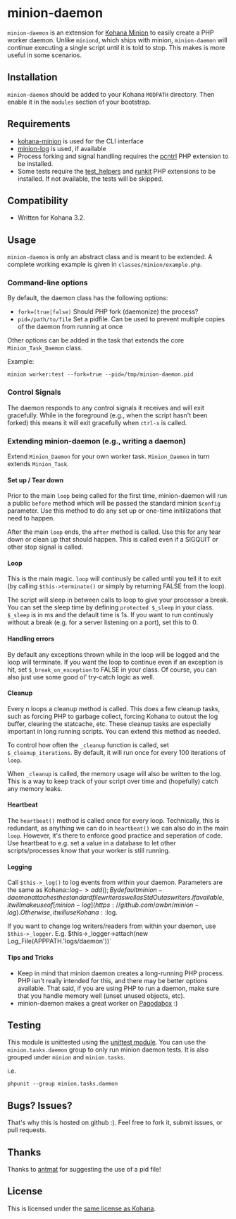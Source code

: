 # minion-daemon

`minion-daemon` is an extension for [Kohana Minion](https://github.com/kohana-minion/core) to easily create a PHP worker daemon.  Unlike `miniond`, which ships with minion, `minion-daemon` will continue executing a single script until it is told to stop.  This makes is more useful in some scenarios.

## Installation

`minion-daemon` should be added to your Kohana `MODPATH` directory.  Then enable it in the `modules` section of your bootstrap.

## Requirements

* [kohana-minion](https://github.com/kohana-minion/core) is used for the CLI interface
* [minion-log](https://github.com/awbn/minion-log) is used, if available
* Process forking and signal handling requires the [pcntrl](http://php.net/manual/en/book.pcntl.php) PHP extension to be installed.
* Some tests require the [test_helpers](https://github.com/sebastianbergmann/php-test-helpers) and [runkit](https://github.com/zenovich/runkit) PHP extensions to be installed.  If not available, the tests will be skipped.

## Compatibility

* Written for Kohana 3.2.

## Usage

`minion-daemon` is only an abstract class and is meant to be extended.  A complete working example is given in `classes/minion/example.php`.

### Command-line options

By default, the daemon class has the following options:
* `fork=(true|false)` Should PHP fork (daemonize) the process?
* `pid=/path/to/file` Set a pidfile.  Can be used to prevent multiple copies of the daemon from running at once

Other options can be added in the task that extends the core `Minion_Task_Daemon` class.  

Example:

	minion worker:test --fork=true --pid=/tmp/minion-daemon.pid

### Control Signals

The daemon responds to any control signals it receives and will exit gracefully.  While in the foreground (e.g., when the script hasn't been forked) this means it will exit gracefully when `ctrl-x` is called.

### Extending minion-daemon (e.g., writing a daemon)

Extend `Minion_Daemon` for your own worker task.  `Minion_Daemon` in turn extends `Minion_Task`.

#### Set up / Tear down

Prior to the main `loop` being called for the first time, minion-daemon will run a public `before` method which will be passed the standard minion `$config` parameter.  Use this method to do any set up or one-time initilizations that need to happen.

After the main `loop` ends, the `after` method is called. Use this for any tear down or clean up that should happen.  This is called even if a SIGQUIT or other stop signal is called.

#### Loop

This is the main magic.  `loop` will continusly be called until you tell it to exit (by calling `$this->terminate()` or simply by returning FALSE from the loop).

The script will sleep in between calls to loop to give your processor a break.  You can set the sleep time by defining `protected $_sleep` in your class.  `$_sleep` is in ms and the default time is 1s.  If you want to run continusly without a break (e.g. for a server listening on a port), set this to 0.

#### Handling errors

By default any exceptions thrown while in the loop will be logged and the loop will terminate.  If you want the loop to continue even if an exception is hit, set `$_break_on_exception` to FALSE in your class.  Of course, you can also just use some good ol' try-catch logic as well.

#### Cleanup

Every n loops a cleanup method is called.  This does a few cleanup tasks, such as forcing PHP to garbage collect, forcing Kohana to outout the log buffer, clearing the statcache, etc.  These cleanup tasks are especially important in long running scripts.  You can extend this method as needed.

To control how often the `_cleanup` function is called, set `$_cleanup_iterations`.  By default, it will run once for every 100 iterations of `loop`.

When `_cleanup` is called, the memory usage will also be written to the log.  This is a way to keep track of your script over time and (hopefully) catch any memory leaks.

#### Heartbeat

The `heartbeat()` method is called once for every loop.  Technically, this is redundant, as anything we can do in `heartbeat()` we can also do in the main `loop`.  However, it's there to enforce good practice and seperation of code.  Use heartbeat to e.g. set a value in a database to let other scripts/processes know that your worker is still running.

#### Logging

Call `$this->_log()` to log events from within your daemon.  Parameters are the same as Kohana::$log->add();  By default minion-daemon attaches the standard file writer as well as StdOut as writers.  If available, it will make use of [minion-log](https://github.com/awbn/minion-log).  Otherwise, it will use Kohana::$log.

If you want to change log writers/readers from within your daemon, use `$this->_logger`.  E.g. $this->_logger->attach(new Log_File(APPPATH.'logs/daemon'))`

#### Tips and Tricks

* Keep in mind that minion daemon creates a long-running PHP process.  PHP isn't really intended for this, and there may be better options available.  That said, if you are using PHP to run a daemon, make sure that you handle memory well (unset unused objects, etc).
* minion-daemon makes a great worker on [Pagodabox](http://help.pagodabox.com/customer/portal/articles/430779) :)

## Testing

This module is unittested using the [unittest module](http://github.com/kohana/unittest).
You can use the `minion.tasks.daemon` group to only run minion daemon tests.  It is also grouped under `minion` and `minion.tasks`.

i.e.

	phpunit --group minion.tasks.daemon

## Bugs?  Issues?

That's why this is hosted on github :).  Feel free to fork it, submit issues, or pull requests.

## Thanks

Thanks to [antmat](https://github.com/antmat) for suggesting the use of a pid file!

## License

This is licensed under the [same license as Kohana](http://kohanaframework.org/license).
